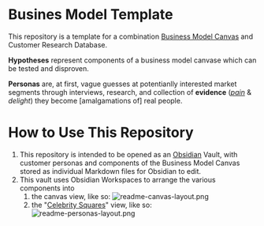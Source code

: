 # Busines Model Template
This repository is a template for a combination [Business Model Canvas](https://en.wikipedia.org/wiki/Business_Model_Canvas) and Customer Research Database.

**Hypotheses** represent components of a business model canvase which can be tested and disproven.

**Personas** are, at first, vague guesses at potentianlly interested market segments through interviews, research, and collection of **evidence** (*[pain](https://www.nngroup.com/articles/pain-points/)* & *delight*) they become [amalgamations of] real people.

# How to Use This Repository
1. This repository is intended to be opened as an [Obsidian](https://obsidian.md) Vault, with customer personas and components of the Business Model Canvas stored as individual Markdown files for Obsidian to edit.
2. This vault uses Obsidian Workspaces to arrange the various components into 
	1. the canvas view, like so: ![readme-canvas-layout.png](https://github.com/gavmor/bizmodel/blob/main/readme-canvas-layout.png?raw=true)
	2. the "[Celebrity Squares](https://en.wikipedia.org/wiki/Celebrity_Squares)" view, like so: ![readme-personas-layout.png](https://github.com/gavmor/bizmodel/blob/main/readme-personas-layout.png?raw=true)